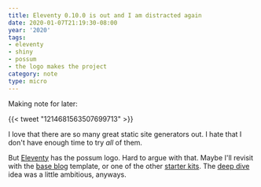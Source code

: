 ```yaml
---
title: Eleventy 0.10.0 is out and I am distracted again
date: 2020-01-07T21:19:30-08:00
year: '2020'
tags:
- eleventy
- shiny
- possum
- the logo makes the project
category: note
type: micro
---
```

Making note for later:

{{< tweet "1214681563507699713" >}}

I love that there are so many great static site generators out.
I hate that I don't have enough time to try *all* of them.

But [Eleventy](https://11ty.io) has the possum logo.
Hard to argue with that.
Maybe I'll revisit with the [base blog][] template, or one of the other [starter kits][].
The [deep dive][] idea was a little ambitious, anyways.

[base blog]: https://github.com/11ty/eleventy-base-blog
[starter kits]: https://www.11ty.dev/docs/starter/
[deep dive]: post/2019/eleventy/index.md
